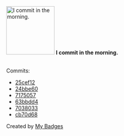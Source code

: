 <img src="https://my-badges.github.io/my-badges/morning-commits.png" alt="I commit in the morning." title="I commit in the morning." width="128">
<strong>I commit in the morning.</strong>
<br><br>

Commits:

- <a href="https://github.com/HorebZ/HorebZ/commit/25cef12afb95aa69ca3b5d799c0fc6898216008e">25cef12</a>
- <a href="https://github.com/HorebZ/HorebZ/commit/24bbe60010f9b1edd12631f2704c6384c34686e9">24bbe60</a>
- <a href="https://github.com/HorebZ/HorebZ/commit/71750570234e170e1a1035bf9f8fb3eab31dd285">7175057</a>
- <a href="https://github.com/HorebZ/HorebZ/commit/63bbdd4503db3f2594d087e175b8e5404b3776a1">63bbdd4</a>
- <a href="https://github.com/HorebZ/HorebZ/commit/70380334953b88d78b48a9c34f7ba8fc0cce024e">7038033</a>
- <a href="https://github.com/HorebZ/HorebZ/commit/cb70d68904c8dc9751899c4254c812d6978e5090">cb70d68</a>


Created by <a href="https://github.com/my-badges/my-badges">My Badges</a>